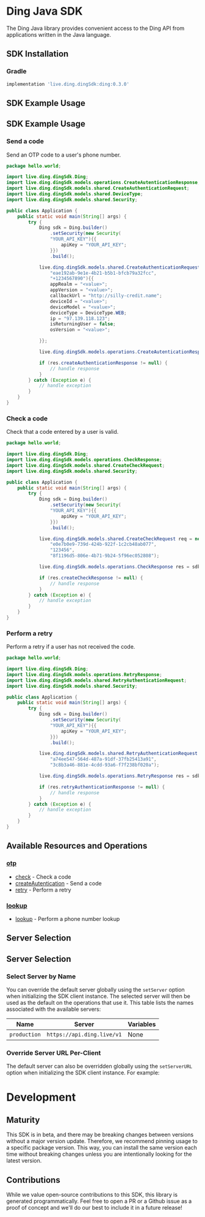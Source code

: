 # Ding Java SDK

The Ding Java library provides convenient access to the Ding API from applications written in the Java language.

<!-- Start SDK Installation [installation] -->
## SDK Installation

### Gradle

```groovy
implementation 'live.ding.dingSdk:ding:0.3.0'
```
<!-- End SDK Installation [installation] -->

## SDK Example Usage

<!-- Start SDK Example Usage [usage] -->
## SDK Example Usage

### Send a code

Send an OTP code to a user's phone number.


```java
package hello.world;

import live.ding.dingSdk.Ding;
import live.ding.dingSdk.models.operations.CreateAutenticationResponse;
import live.ding.dingSdk.models.shared.CreateAuthenticationRequest;
import live.ding.dingSdk.models.shared.DeviceType;
import live.ding.dingSdk.models.shared.Security;

public class Application {
    public static void main(String[] args) {
        try {
            Ding sdk = Ding.builder()
                .setSecurity(new Security(
                "YOUR_API_KEY"){{
                    apiKey = "YOUR_API_KEY";
                }})
                .build();

            live.ding.dingSdk.models.shared.CreateAuthenticationRequest req = new CreateAuthenticationRequest(
                "eae192ab-9e1e-4b21-b5b1-bfcb79a32fcc",
                "+1234567890"){{
                appRealm = "<value>";
                appVersion = "<value>";
                callbackUrl = "http://silly-credit.name";
                deviceId = "<value>";
                deviceModel = "<value>";
                deviceType = DeviceType.WEB;
                ip = "97.139.118.123";
                isReturningUser = false;
                osVersion = "<value>";

            }};

            live.ding.dingSdk.models.operations.CreateAutenticationResponse res = sdk.otp.createAutentication(req);

            if (res.createAuthenticationResponse != null) {
                // handle response
            }
        } catch (Exception e) {
            // handle exception
        }
    }
}
```

### Check a code

Check that a code entered by a user is valid.


```java
package hello.world;

import live.ding.dingSdk.Ding;
import live.ding.dingSdk.models.operations.CheckResponse;
import live.ding.dingSdk.models.shared.CreateCheckRequest;
import live.ding.dingSdk.models.shared.Security;

public class Application {
    public static void main(String[] args) {
        try {
            Ding sdk = Ding.builder()
                .setSecurity(new Security(
                "YOUR_API_KEY"){{
                    apiKey = "YOUR_API_KEY";
                }})
                .build();

            live.ding.dingSdk.models.shared.CreateCheckRequest req = new CreateCheckRequest(
                "e0e7b0e9-739d-424b-922f-1c2cb48ab077",
                "123456",
                "8f1196d5-806e-4b71-9b24-5f96ec052808");

            live.ding.dingSdk.models.operations.CheckResponse res = sdk.otp.check(req);

            if (res.createCheckResponse != null) {
                // handle response
            }
        } catch (Exception e) {
            // handle exception
        }
    }
}
```

### Perform a retry

Perform a retry if a user has not received the code.


```java
package hello.world;

import live.ding.dingSdk.Ding;
import live.ding.dingSdk.models.operations.RetryResponse;
import live.ding.dingSdk.models.shared.RetryAuthenticationRequest;
import live.ding.dingSdk.models.shared.Security;

public class Application {
    public static void main(String[] args) {
        try {
            Ding sdk = Ding.builder()
                .setSecurity(new Security(
                "YOUR_API_KEY"){{
                    apiKey = "YOUR_API_KEY";
                }})
                .build();

            live.ding.dingSdk.models.shared.RetryAuthenticationRequest req = new RetryAuthenticationRequest(
                "a74ee547-564d-487a-91df-37fb25413a91",
                "3c8b3a46-881e-4cdd-93a6-f7f238bf020a");

            live.ding.dingSdk.models.operations.RetryResponse res = sdk.otp.retry(req);

            if (res.retryAuthenticationResponse != null) {
                // handle response
            }
        } catch (Exception e) {
            // handle exception
        }
    }
}
```
<!-- End SDK Example Usage [usage] -->

<!-- Start Available Resources and Operations [operations] -->
## Available Resources and Operations

### [otp](docs/sdks/otp/README.md)

* [check](docs/sdks/otp/README.md#check) - Check a code
* [createAutentication](docs/sdks/otp/README.md#createautentication) - Send a code
* [retry](docs/sdks/otp/README.md#retry) - Perform a retry

### [lookup](docs/sdks/lookup/README.md)

* [lookup](docs/sdks/lookup/README.md#lookup) - Perform a phone number lookup
<!-- End Available Resources and Operations [operations] -->

<!-- Start Server Selection [server] -->
## Server Selection

## Server Selection

### Select Server by Name

You can override the default server globally using the `setServer` option when initializing the SDK client instance. The selected server will then be used as the default on the operations that use it. This table lists the names associated with the available servers:

| Name | Server | Variables |
| ----- | ------ | --------- |
| `production` | `https://api.ding.live/v1` | None |



### Override Server URL Per-Client

The default server can also be overridden globally using the `setServerURL` option when initializing the SDK client instance. For example:
<!-- End Server Selection [server] -->

<!-- Placeholder for Future Speakeasy SDK Sections -->

# Development

## Maturity

This SDK is in beta, and there may be breaking changes between versions without a major version update. Therefore, we recommend pinning usage
to a specific package version. This way, you can install the same version each time without breaking changes unless you are intentionally
looking for the latest version.

## Contributions

While we value open-source contributions to this SDK, this library is generated programmatically.
Feel free to open a PR or a Github issue as a proof of concept and we'll do our best to include it in a future release!
